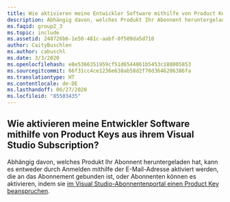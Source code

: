 ```yaml
---
title: Wie aktivieren meine Entwickler Software mithilfe von Product Keys aus ihrem Visual Studio Subscription?
description: Abhängig davon, welches Produkt Ihr Abonnent heruntergeladen hat, kann es entweder durch Anmelden mithilfe der E-Mail-Adresse aktiviert werden, die an das...
ms.faqid: group2_3
ms.topic: include
ms.assetid: 248726b6-1e50-481c-aabf-0f509da5d710
author: CaityBuschlen
ms.author: cabuschl
ms.date: 3/3/2020
ms.openlocfilehash: e8e5366351959cf51d6544861b5453c188005853
ms.sourcegitcommit: 66f31cc4ce1236e638ab58d2f70d3646206386fa
ms.translationtype: HT
ms.contentlocale: de-DE
ms.lasthandoff: 06/27/2020
ms.locfileid: "85503435"
---
```

## <a name="how-do-my-developers-activate-software-using-product-keys-from-their-visual-studio-subscription"></a>Wie aktivieren meine Entwickler Software mithilfe von Product Keys aus ihrem Visual Studio Subscription?

Abhängig davon, welches Produkt Ihr Abonnent heruntergeladen hat, kann es entweder durch Anmelden mithilfe der E-Mail-Adresse aktiviert werden, die an das Abonnement gebunden ist, oder Abonnenten können es aktivieren, indem sie [im Visual Studio-Abonnentenportal einen Product Key beanspruchen](https://docs.microsoft.com/visualstudio/subscriptions/product-keys).
